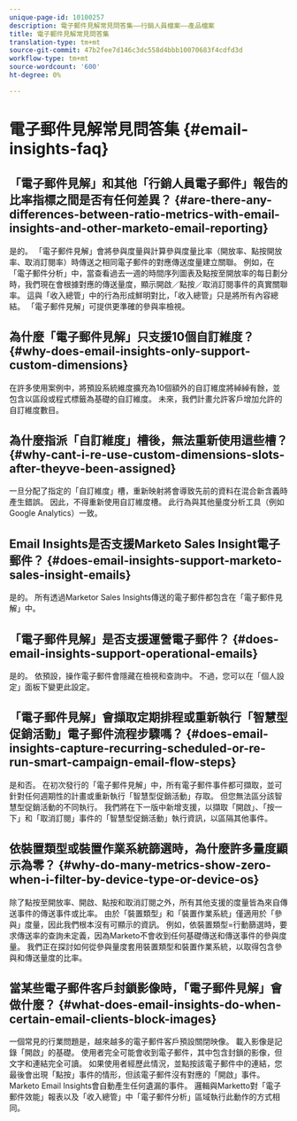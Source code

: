 ```yaml
---
unique-page-id: 10100257
description: 電子郵件見解常見問答集——行銷人員檔案——產品檔案
title: 電子郵件見解常見問答集
translation-type: tm+mt
source-git-commit: 47b2fee7d146c3dc558d4bbb10070683f4cdfd3d
workflow-type: tm+mt
source-wordcount: '600'
ht-degree: 0%

---
```



# 電子郵件見解常見問答集 {#email-insights-faq}

## 「電子郵件見解」和其他「行銷人員電子郵件」報告的比率指標之間是否有任何差異？ {#are-there-any-differences-between-ratio-metrics-with-email-insights-and-other-marketo-email-reporting}

是的。 「電子郵件見解」會將參與度量與計算參與度量比率（開放率、點按開放率、取消訂閱率）時傳送之相同電子郵件的對應傳送度量建立關聯。 例如，在「電子郵件分析」中，當查看過去一週的時間序列圖表及點按至開放率的每日劃分時，我們現在會根據對應的傳送量度，顯示開啟／點按／取消訂閱事件的真實關聯率。 這與「收入總管」中的行為形成鮮明對比，「收入總管」只是將所有內容總結。 「電子郵件見解」可提供更準確的參與率檢視。

## 為什麼「電子郵件見解」只支援10個自訂維度？ {#why-does-email-insights-only-support-custom-dimensions}

在許多使用案例中，將預設系統維度擴充為10個額外的自訂維度將綽綽有餘，並包含以區段或程式標籤為基礎的自訂維度。 未來，我們計畫允許客戶增加允許的自訂維度數目。

## 為什麼指派「自訂維度」槽後，無法重新使用這些槽？ {#why-cant-i-re-use-custom-dimensions-slots-after-theyve-been-assigned}

一旦分配了指定的「自訂維度」槽，重新映射將會導致先前的資料在混合新含義時產生錯誤。 因此，不得重新使用自訂維度槽。 此行為與其他量度分析工具（例如Google Analytics）一致。

## Email Insights是否支援Marketo Sales Insight電子郵件？ {#does-email-insights-support-marketo-sales-insight-emails}

是的。 所有透過Marketor Sales Insights傳送的電子郵件都包含在「電子郵件見解」中。

## 「電子郵件見解」是否支援運營電子郵件？ {#does-email-insights-support-operational-emails}

是的。 依預設，操作電子郵件會隱藏在檢視和查詢中。 不過，您可以在「個人設定」面板下變更此設定。

## 「電子郵件見解」會擷取定期排程或重新執行「智慧型促銷活動」電子郵件流程步驟嗎？ {#does-email-insights-capture-recurring-scheduled-or-re-run-smart-campaign-email-flow-steps}

是和否。 在初次發行的「電子郵件見解」中，所有電子郵件事件都可擷取，並可針對任何週期性的計畫或重新執行「智慧型促銷活動」存取。 但您無法區分該智慧型促銷活動的不同執行。 我們將在下一版中新增支援，以擷取「開啟」、「按一下」和「取消訂閱」事件的「智慧型促銷活動」執行資訊，以區隔其他事件。

## 依裝置類型或裝置作業系統篩選時，為什麼許多量度顯示為零？ {#why-do-many-metrics-show-zero-when-i-filter-by-device-type-or-device-os}

除了點按至開放率、開啟、點按和取消訂閱之外，所有其他支援的度量皆為來自傳送事件的傳送事件或比率。 由於「裝置類型」和「裝置作業系統」僅適用於「參與」度量，因此我們根本沒有可顯示的資訊。 例如，依裝置類型=行動篩選時，要求傳送率的查詢未定義，因為Marketo不會收到任何基礎傳送和傳送事件的參與度量。 我們正在探討如何從參與量度套用裝置類型和裝置作業系統，以取得包含參與和傳送量度的比率。

## 當某些電子郵件客戶封鎖影像時，「電子郵件見解」會做什麼？ {#what-does-email-insights-do-when-certain-email-clients-block-images}

一個常見的行業問題是，越來越多的電子郵件客戶預設關閉映像。 載入影像是記錄「開啟」的基礎。 使用者完全可能會收到電子郵件，其中包含封鎖的影像，但文字和連結完全可讀。 如果使用者經歷此情況，並點按該電子郵件中的連結，您最後會出現「點按」事件的情形，但該電子郵件沒有對應的「開啟」事件。 Marketo Email Insights會自動產生任何遺漏的事件。 邏輯與Marketto對「電子郵件效能」報表以及「收入總管」中「電子郵件分析」區域執行此動作的方式相同。
